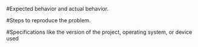 #Expected behavior and actual behavior.



#Steps to reproduce the problem.



#Specifications like the version of the project, operating system, or device used
